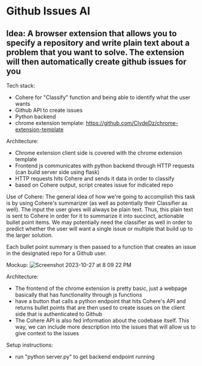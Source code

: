 # Github Issues AI

## Idea: A browser extension that allows you to specify a repository and write plain text about a problem that you want to solve. The extension will then automatically create github issues for you

Tech stack: 
- Cohere for "Classify" function and being able to identify what the user wants
- Github API to create issues
- Python backend
- chrome extension template: https://github.com/ClydeDz/chrome-extension-template

Architecture:
- Chrome extension client side is covered with the chrome extension template
- Frontend js communicates with python backend through HTTP requests (can build server side using flask)
- HTTP requests hits Cohere and sends it data in order to classify
- based on Cohere output, script creates issue for indicated repo

Use of Cohere:
The general idea of how we're going to accomplish this task is by using Cohere's summarizer (as well as potentially their Classifier as well). The input the user gives will always be plain text. Thus, this plain text is sent to Cohere in order for it to summarize it into succinct, actionable bullet point items. We may potentially need the classifier as well in order to predict whether the user will want a single issue or multiple that build up to the larger solution. 

Each bullet point summary is then passed to a function that creates an issue in the designated repo for a Github user.

Mockup:
![Screenshot 2023-10-27 at 8 09 22 PM](https://github.com/michaelzheng67/Cohere-Github-Issues-AI/assets/82613778/22343b88-e400-4e02-94e4-464270de6d88)

Architecture:
- The frontend of the chrome extension is pretty basic, just a webpage basically that has functionality through js functions
- have a button that calls a python endpoint that hits Cohere's API and returns bullet points that are then used to create issues on the client side that is authenticated to Github
- The Cohere API is also fed information about the codebase itself. This way, we can include more description into the issues that will allow us to give context to the issues

Setup instructions:
- run "python server.py" to get backend endpoint running